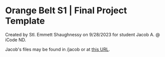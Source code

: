 # Orange Belt S1 | Final Project Template
Created by Stl. Emmett Shaughnessy on 9/28/2023 for student Jacob A. @ iCode ND.

Jacob's files may be found in /jacob or at [this URL](https://realemmetts.github.io/orange-belt-s1-final/jacob/index).
